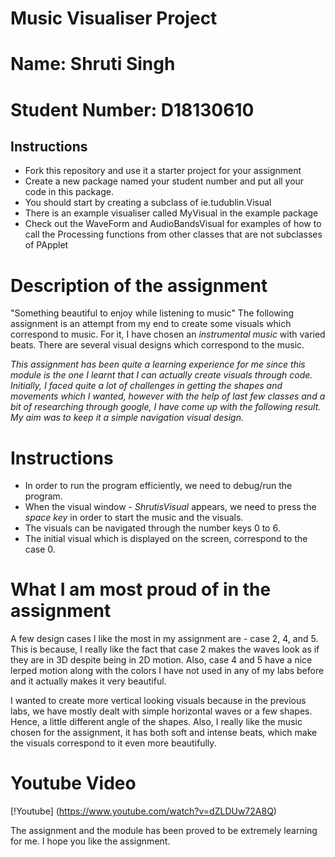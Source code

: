 # Music Visualiser Project

# Name: Shruti Singh
# Student Number: D18130610

## Instructions
- Fork this repository and use it a starter project for your assignment
- Create a new package named your student number and put all your code in this package.
- You should start by creating a subclass of ie.tudublin.Visual
- There is an example visualiser called MyVisual in the example package
- Check out the WaveForm and AudioBandsVisual for examples of how to call the Processing functions from other classes that are not subclasses of PApplet

# Description of the assignment
"Something beautiful to enjoy while listening to music"
The following assignment is an attempt from my end to create some visuals which correspond to music. 
For it, I have chosen an *instrumental music* with varied beats. There are several visual designs which correspond to the music.

*This assignment has been quite a learning experience for me since this module is the one I learnt that I can actually create visuals through code. Initially, I faced quite a lot of challenges in getting the shapes and movements which I wanted, however with the help of last few classes and a bit of researching through google, I have come up with the following result. My aim was to keep it a simple navigation visual design.*

# Instructions
- In order to run the program efficiently, we need to debug/run the program.
- When the visual window - *ShrutisVisual* appears, we need to press the *space key* in order to start the music and the visuals.
- The visuals can be navigated through the number keys 0 to 6.
- The initial visual which is displayed on the screen, correspond to the case 0.


# What I am most proud of in the assignment
A few design cases I like the most in my assignment are - case 2, 4, and 5.
This is because, I really like the fact that case 2 makes the waves look as if they are in 3D despite being in 2D motion. Also, case 4 and 5 have a nice lerped motion along with the colors I have not used in any of my labs before and it actually makes it very beautiful. 

I wanted to create more vertical looking visuals because in the previous labs, we have mostly dealt with simple horizontal waves or a few shapes. Hence, a little different angle of the shapes. Also, I really like the music chosen for the assignment, it has both soft and intense beats, which make the visuals correspond to it even more beautifully.


# Youtube Video
[!Youtube] (https://www.youtube.com/watch?v=dZLDUw72A8Q)

The assignment and the module has been proved to be extremely learning for me. I hope you like the assignment.